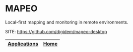# MAPEO

 Local-first mapping and monitoring in remote environments.
 
 SITE: https://github.com/digidem/mapeo-desktop

 | [Applications](https://portable-linux-apps.github.io/apps.html) | [Home](https://portable-linux-apps.github.io)
 | --- | --- |
